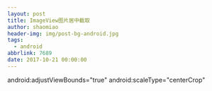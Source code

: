 ```yaml
---
layout: post
title: ImageView图片居中截取
author: shaomiao
header-img: img/post-bg-android.jpg
tags:
  - android
abbrlink: 7689
date: 2017-10-21 00:00:00
---
```

android:adjustViewBounds="true"
 android:scaleType="centerCrop"
